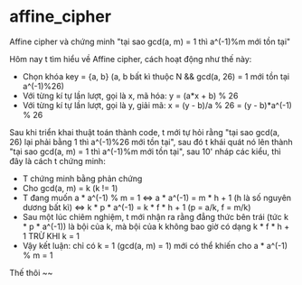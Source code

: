# affine_cipher
Affine cipher và chứng minh "tại sao gcd(a, m) = 1 thì a^(-1)%m mới tồn tại"

Hôm nay t tìm hiểu về Affine cipher, cách hoạt động như thế này:
- Chọn khóa key = {a, b} (a, b bất kì thuộc N && gcd(a, 26) = 1 mới tồn tại a^(-1)%26)
- Với từng kí tự lần lượt, gọi là x, mã hóa: y = (a*x + b) % 26
- Với từng kí tự lần lượt, gọi là y, giải mã: x = (y - b)/a % 26 = (y - b)*a^(-1) % 26

Sau khi triển khai thuật toán thành code, t mới tự hỏi rằng "tại sao gcd(a, 26) lại phải bằng 1 thì a^(-1)%26 mới tồn tại", sau đó t khái quát nó lên thành "tại sao gcd(a, m) = 1 thì a^(-1)%m mới tồn tại", sau 10' nháp các kiểu, thì đây là cách t chứng minh:
- T chứng minh bằng phản chứng
- Cho gcd(a, m) = k (k != 1)
- T đang muốn a * a^(-1) % m = 1 <=> a * a^(-1) = m * h + 1 (h là số nguyên dương bất kì) <=> k * p * a^(-1) = k * f * h + 1 (p = a/k, f = m/k)
- Sau một lúc chiêm nghiệm, t mới nhận ra rằng đẳng thức bên trái (tức k * p * a^(-1)) là bội của k, mà bội của k không bao giờ có dạng k * f * h + 1 TRỪ KHI k = 1
- Vậy kết luận: chỉ có k = 1 (gcd(a, m) = 1) mới có thể khiến cho a * a^(-1) % m = 1

Thế thôi ~~
